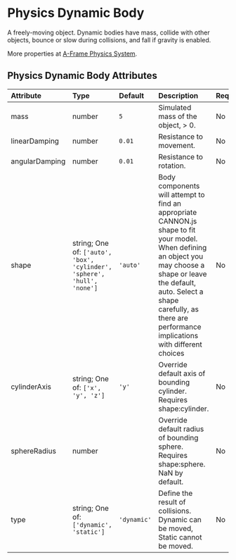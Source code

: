 
Physics Dynamic Body
====================


A freely-moving object. Dynamic bodies have mass, collide with other objects, bounce or slow during collisions, and fall if gravity is enabled.

More properties at <a href='https://github.com/c-frame/aframe-physics-system/blob/master/CannonDriver.md'>A-Frame Physics System</a>.

Physics Dynamic Body Attributes
--------------------------------

|Attribute|Type|Default|Description|Required|
| :--- | :--- | :--- | :--- | :--- |
|mass|number|```5```|Simulated mass of the object, > 0.|No|
|linearDamping|number|```0.01```|Resistance to movement.|No|
|angularDamping|number|```0.01```|Resistance to rotation.|No|
|shape|string; One of: ```['auto', 'box', 'cylinder', 'sphere', 'hull', 'none']```|```'auto'```|Body components will attempt to find an appropriate CANNON.js shape to fit your model. When defining an object you may choose a shape or leave the default, auto. Select a shape carefully, as there are performance implications with different choices|No|
|cylinderAxis|string; One of: ```['x', 'y', 'z']```|```'y'```|Override default axis of bounding cylinder. Requires shape:cylinder.|No|
|sphereRadius|number||Override default radius of bounding sphere. Requires shape:sphere. NaN by default.|No|
|type|string; One of: ```['dynamic', 'static']```|```'dynamic'```|Define the result of collisions. Dynamic can be moved, Static cannot be moved.|No|
